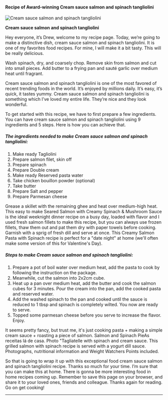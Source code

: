             

#### Recipe of Award-winning Cream sauce salmon and spinach tangliolini

![Cream sauce salmon and spinach tangliolini](https://img-global.cpcdn.com/recipes/b5c52525acf1986d/751x532cq70/cream-sauce-salmon-and-spinach-tangliolini-recipe-main-photo.jpg)

**Cream sauce salmon and spinach tangliolini**

Hey everyone, it’s Drew, welcome to my recipe page. Today, we’re going to make a distinctive dish, cream sauce salmon and spinach tangliolini. It is one of my favorites food recipes. For mine, I will make it a bit tasty. This will be really delicious.

Wash spinach, dry, and coarsely chop. Remove skin from salmon and cut into small pieces. Add butter to a frying pan and sauté garlic over medium heat until fragrant.

Cream sauce salmon and spinach tangliolini is one of the most favored of recent trending foods in the world. It’s enjoyed by millions daily. It’s easy, it’s quick, it tastes yummy. Cream sauce salmon and spinach tangliolini is something which I’ve loved my entire life. They’re nice and they look wonderful.

To get started with this recipe, we have to first prepare a few ingredients. You can have cream sauce salmon and spinach tangliolini using 9 ingredients and 5 steps. Here is how you can achieve that.

##### The ingredients needed to make Cream sauce salmon and spinach tangliolini:

1.  Make ready Tagliolini
2.  Prepare salmon filet, skin off
3.  Prepare spinach
4.  Prepare Double cream
5.  Make ready Reserved pasta water
6.  Take chicken bouillon powder (optional)
7.  Take butter
8.  Prepare Salt and pepper
9.  Prepare Parmesan cheese

Grease a skillet with the remaining ghee and heat over medium-high heat. This easy to make Seared Salmon with Creamy Spinach & Mushroom Sauce is the ideal weeknight dinner recipe on a busy day, loaded with flavor and I used fresh salmon fillets to make this recipe, but you can always use frozen fillets, thaw them out and pat them dry with paper towels before cooking. Garnish with a sprig of fresh dill and serve at once. This Creamy Salmon Pasta with Spinach recipe is perfect for a "date night" at home (we'll often make some version of this for Valentine's Day).

##### Steps to make Cream sauce salmon and spinach tangliolini:

1.  Prepare a pot of boil water over medium heat, add the pasta to cook by following the instruction on the package.
2.  Meanwhile, cut the salmon into 2x2cm cube.
3.  Heat up a pan over medium heat, add the butter and cook the salmon cubes for 3 minutes. Pour the cream into the pan, add the cooked pasta and reserved water.
4.  Add the washed spinach to the pan and cooked until the sauce is reduced to 1 tbsp and spinach is completely wilted. You now are ready to serve.
5.  Topped some parmesan cheese before you serve to increase the flavor. Enjoy.

It seems pretty fancy, but trust me, it's just cooking pasta + making a simple cream sauce + roasting a piece of salmon. Salmon and Spinach PieAs receitas lá de casa. Photo "Tagliatelle with spinach and cream sauce. This grilled salmon with spinach recipe is served with a yogurt dill sauce. Photographs, nutritional information and Weight Watchers Points included.

So that is going to wrap it up with this exceptional food cream sauce salmon and spinach tangliolini recipe. Thanks so much for your time. I’m sure that you can make this at home. There is gonna be more interesting food in home recipes coming up. Remember to save this page on your browser, and share it to your loved ones, friends and colleague. Thanks again for reading. Go on get cooking!

* * *